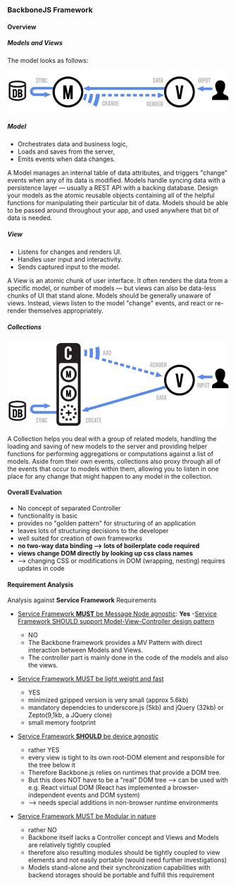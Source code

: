 
### BackboneJS Framework

#### Overview

##### Models and Views

The model looks as follows:


![Figure @sota-messaging-backbone-mv: BackboneJS Framework](backbone-MV.png "image from  http://backbonejs.org")


##### Model

* Orchestrates data and business logic,
* Loads and saves from the server,
* Emits events when data changes.

A Model manages an internal table of data attributes, and triggers "change" events when any of its data is modified. Models handle syncing data with a persistence layer — usually a REST API with a backing database. Design your models as the atomic reusable objects containing all of the helpful functions for manipulating their particular bit of data. Models should be able to be passed around throughout your app, and used anywhere that bit of data is needed.

##### View

* Listens for changes and renders UI.
* Handles user input and interactivity.
* Sends captured input to the model.

A View is an atomic chunk of user interface. It often renders the data from a specific model, or number of models — but views can also be data-less chunks of UI that stand alone. Models should be generally unaware of views. Instead, views listen to the model "change" events, and react or re-render themselves appropriately.

##### Collections


![Figure @sota-messaging-backbone-collections: Backbone Collections](backbone-Collections.png)


A Collection helps you deal with a group of related models, handling the loading and saving of new models to the server and providing helper functions for performing aggregations or computations against a list of models. Aside from their own events, collections also proxy through all of the events that occur to models within them, allowing you to listen in one place for any change that might happen to any model in the collection.

#### Overall Evaluation

* No concept of separated Controller
* functionality is basic
* provides no "golden pattern" for structuring of an application
* leaves lots of structuring decisions to the developer
* well suited for creation of own frameworks
* **no two-way data binding --> lots of boilerplate code required**
* **views change DOM directly by looking up css class names**
* --> changing CSS or modifications in DOM (wrapping, nesting) requires updates in code


#### Requirement Analysis

Analysis against **Service Framework** Requirements

- [Service Framework **MUST** be Message Node agnostic](https://github.com/reTHINK-project/core-framework/issues/44): **Yes**
-[Service Framework SHOULD support Model-View-Controller design pattern](https://github.com/reTHINK-project/core-framework/issues/36)
  * NO
  * The Backbone framework provides a MV Pattern with direct interaction between Models and Views.
  * The controller part is mainly done in the code of the models and also the views.


- [Service Framework MUST be light weight and fast](https://github.com/reTHINK-project/core-framework/issues/37)
  * YES
  * minimized gzipped version is very small (approx 5.6kb)
  * mandatory dependcies to underscore.js (5kb) and jQuery (32kb) or Zepto(9,1kb, a JQuery clone)
  * small memory footprint


- [Service Framework **SHOULD** be device agnostic](https://github.com/reTHINK-project/core-framework/issues/38)
  * rather YES
  * every view is tight to its own root-DOM element and responsible for the tree below it
  * Therefore Backbone.js relies on runtimes that provide a DOM tree.
  * But this does NOT have to be a "real" DOM tree --> can be used with e.g. React virtual DOM (React has implemented a browser-independent events and DOM system)
  * --> needs special additions in non-browser runtime environments


- [Service Framework MUST be Modular in nature](https://github.com/reTHINK-project/core-framework/issues/42)
  * rather NO
  * Backbone itself lacks a Controller concept and Views and Models are relatively tightly coupled
  * therefore also resulting modules should be tightly coupled to view elements and not easily portable (would need further investigations)
  * Models stand-alone and their synchronization capabilities with backend storages should be portable and fulfill this requirement

